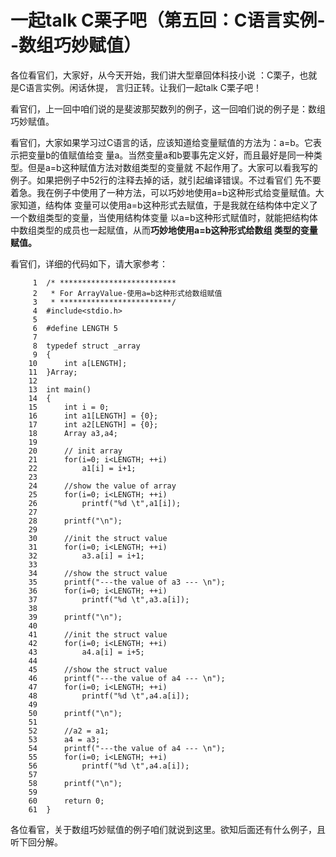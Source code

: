 # 一起talk C栗子吧（第五回：C语言实例--数组巧妙赋值）

各位看官们，大家好，从今天开始，我们讲大型章回体科技小说 ：C栗子，也就是C语言实例。闲话休提，
言归正转。让我们一起talk C栗子吧！  
 
看官们，上一回中咱们说的是斐波那契数列的例子，这一回咱们说的例子是：数组巧妙赋值。 
  
看官们，大家如果学习过C语言的话，应该知道给变量赋值的方法为：a=b。它表示把变量b的值赋值给变
量a。当然变量a和b要事先定义好，而且最好是同一种类型。但是a=b这种赋值方法对数组类型的变量就
不起作用了。大家可以看我写的例子。如果把例子中52行的注释去掉的话，就引起编译错误。不过看官们
先不要着急。我在例子中使用了一种方法，可以巧妙地使用a=b这种形式给变量赋值。大家知道，结构体
变量可以使用a=b这种形式去赋值，于是我就在结构体中定义了一个数组类型的变量，当使用结构体变量
以a=b这种形式赋值时，就能把结构体中数组类型的成员也一起赋值，从而**巧妙地使用a=b这种形式给数组
类型的变量赋值。** 
 
看官们，详细的代码如下，请大家参考： 

```
     1	/* **************************
     2	 * For ArrayValue-使用a=b这种形式给数组赋值
     3	 * *************************/
     4	#include<stdio.h>
     5	
     6	#define LENGTH 5
     7	
     8	typedef struct _array
     9	{
    10		int a[LENGTH];
    11	}Array;
    12	
    13	int main()
    14	{
    15		int i = 0;
    16		int a1[LENGTH] = {0};
    17		int a2[LENGTH] = {0};
    18		Array a3,a4;
    19	
    20		// init array
    21		for(i=0; i<LENGTH; ++i)
    22			a1[i] = i+1;
    23	
    24		//show the value of array
    25		for(i=0; i<LENGTH; ++i)
    26			printf("%d \t",a1[i]);
    27	
    28		printf("\n");
    29	
    30		//init the struct value
    31		for(i=0; i<LENGTH; ++i)
    32			a3.a[i] = i+1;
    33	
    34		//show the struct value
    35		printf("---the value of a3 --- \n");
    36		for(i=0; i<LENGTH; ++i)
    37			printf("%d \t",a3.a[i]);
    38	
    39		printf("\n");
    40	
    41		//init the struct value
    42		for(i=0; i<LENGTH; ++i)
    43			a4.a[i] = i+5;
    44	
    45		//show the struct value
    46		printf("---the value of a4 --- \n");
    47		for(i=0; i<LENGTH; ++i)
    48			printf("%d \t",a4.a[i]);
    49	
    50		printf("\n");
    51	
    52		//a2 = a1;
    53		a4 = a3;
    54		printf("---the value of a4 --- \n");
    55		for(i=0; i<LENGTH; ++i)
    56			printf("%d \t",a4.a[i]);
    57	
    58		printf("\n");
    59	
    60		return 0;
    61	}
```
  
各位看官，关于数组巧妙赋值的例子咱们就说到这里。欲知后面还有什么例子，且听下回分解。 
 
